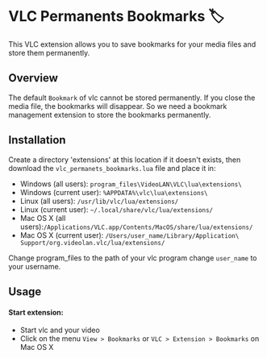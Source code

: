 # VLC Permanents Bookmarks 🏷️
This VLC extension allows you to save bookmarks for your media files and store them permanently.

## Overview
The default `Bookmark` of vlc cannot be stored permanently. If you close the media file, the bookmarks will disappear. So we need a bookmark management extension to store the bookmarks permanently.

## Installation
Create a directory 'extensions' at this location if it doesn't exists, then download the `vlc_permanets_bookmarks.lua` file and place it in:

- Windows (all users): `program_files\VideoLAN\VLC\lua\extensions\`
- Windows (current user): `%APPDATA%\vlc\lua\extensions\`
- Linux (all users): `/usr/lib/vlc/lua/extensions/`
- Linux (current user): `~/.local/share/vlc/lua/extensions/`
- Mac OS X (all users):`/Applications/VLC.app/Contents/MacOS/share/lua/extensions/`
- Mac OS X (current user): `/Users/user_name/Library/Application\ Support/org.videolan.vlc/lua/extensions/`

Change program_files to the path of your vlc program
change  `user_name` to your username.

## Usage
#### Start extension:
- Start vlc and your video
- Click on the menu `View > Bookmarks` or `VLC > Extension > Bookmarks` on Mac OS X
